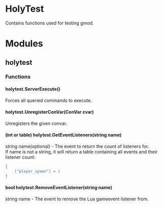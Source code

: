 # HolyTest

Contains functions used for testing gmod.  

# Modules

## holytest

### Functions

#### holytest.ServerExecute()
Forces all queried commands to execute.  

#### holytest.UnregisterConVar(ConVar cvar)
Unregisters the given convar.  

#### (int or table) holytest.GetEventListeners(string name)
string name(optional) - The event to return the count of listeners for.  
If name is not a string, it will return a table containing all events and their listener count:  
```lua
{
	["player_spawn"] = 1
}
```

#### bool holytest.RemoveEventListener(string name)
string name - The event to remove the Lua gameevent listener from.  